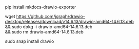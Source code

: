 pip install mkdocs-drawio-exporter

wget https://github.com/jgraph/drawio-desktop/releases/download/v14.6.13/drawio-amd64-14.6.13.deb \
  && sudo dpkg -i drawio-amd64-14.6.13.deb \
  && sudo rm drawio-amd64-14.6.13.deb

sudo snap install drawio